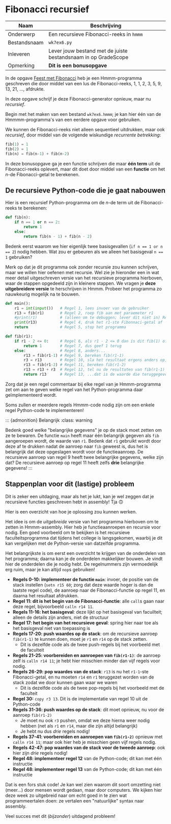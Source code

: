 # Fibonacci recursief

| Naam         | Beschrijving                                                   |
|--------------|----------------------------------------------------------------|
| Onderwerp    | Een recursieve Fibonacci-reeks in `hmmm`                       |
| Bestandsnaam | `wk7ex6.py`                                                    |
| Inleveren    | Lever jouw bestand met de juiste bestandsnaam in op GradeScope |
| Opmerking    | **Dit is een bonusopgave**                                     |

In de opgave [Feest met Fibonacci](feest_met_fibonacci) heb je een Hmmm-programma geschreven die door middel van een lus de Fibonacci-reeks, 1, 1, 2, 3, 5, 9, 13, 21, ..., afdrukte.

In deze opgave schrijf je deze Fibonacci-generator opnieuw, maar nu *recursief*.

Begin met het maken van een bestand `wk7ex6.hmmm`; je kan hier één van de Hmmmm-programma's van een eerdere opgave voor gebruiken.

We kunnen de Fibonacci-reeks niet alleen sequentieel uitdrukken, maar ook *recursief*, door middel van de volgende wiskundige *recurrente betrekking*:

```python
fib(1) = 1
fib(2) = 1
fib(n) = fib(n-1) + fib(n-2)
```

In deze bonusopgave ga je een functie schrijven die maar **één term** uit de Fibonacci-reeks oplevert, maar dit doet door middel van een **functie** om het *n*-de Fibonacci-getal te berekenen.

## De recursieve Python-code die je gaat nabouwen

Hier is een recursief Python-programma om de *n*-de term uit de Fibonacci-reeks te berekenen:

```python
def fib(n):
    if n == 1 or n == 2:
        return 1
    else:
        return fib(n - 1) + fib(n - 2)
```

Bedenk eerst waarom we hier eigenlijk twee basisgevallen (`if n == 1 or n == 2`) nodig hebben. Wat zou er gebeuren als we alleen het basisgeval `n == 1` gebruiken?

Merk op dat je dit programma ook zonder recursie zou kunnen schrijven, maar we willen hier oefenen met recursie. Wel zie je hieronder een in wat meer detail uitgeschreven versie van het recursieve programma hierboven, waar de stappen opgedeeld zijn in kleinere stappen.
We vragen je **deze uitgebreidere versie** te herschrijven in Hmmm. Probeer het programma zo nauwkeurig mogelijk na te bouwen.

```python
def main():
    r1 = int(input())   # Regel 1, lees invoer van de gebruiker
    r13 = fib(r1)       # Regel 2, roep fib aan met paraemeter r1
    #print(r1)          # (alleen om te debuggen; lever dit niet in) Regel 3, druk r1 af
    print(r13)          # Regel 4, druk het r1-ste Fibonnaci-getal af
    return              # Regel 5, stop het programma

def fib(r1):
    if r1 - 2 <= 0:     # Regel 6, als r1 - 2 <= 0 dan is dit fib(1) of fib(2), en dus is het antwoord 1
        return 1        # Regel 7, dus geef 1 terug
    else:               # Regel 8, anders...
        r13 = fib(r1-1) # Regel 9, bereken fib(r1-1)
        r3 = r13        # Regel 10, sla het resultaat ergens anders op, want r13 is speciaal is special
        r13 = fib(r1-2) # Regel 11, bereken fib(r1-2)
        r13 = r13 + r3  # Regel 12, tel nu de resultaten van fib(r1-1) en fib(r1-2) bij elkaar op...
        return r13      # Regel 13, ...dat is de waarde die teruggegeven wordt in r13
```

Zorg dat je een regel commentaar bij elke regel van je Hmmm-programma zet om aan te geven welke regel van het Python-programma
daar geïmplementeerd wordt.

Soms zullen er meerdere regels Hmmm-code nodig zijn om een enkele regel Python-code te implementeren!

::: {admonition} Belangrijk
:class: warning

Bedenk goed welke "belangrijke gegevens" je op de stack moet zetten om ze te bewaren. De functie `main` heeft maar één belangrijk gegeven als `fib` aangeroepen wordt, de waarde van `r1`. Bedenk dat `r1` gebruikt wordt door deze af te drukken nadat de aanroep naar `fib` geweest is, dus het is belangrijk dat deze opgeslagen wordt voor de functieaanroep. De recursieve aanroep van regel 9 heeft twee belangrijke gegevens, welke zijn dat? De recursieve aanroep op regel 11 heeft zelfs **drie** belangrijke gegevens!
:::

## Stappenplan voor dit (lastige) probleem

Dit is zeker een uitdaging, maar als het je lukt, kan je wel zeggen dat je recursieve functies geschreven hebt in assembly! Tja 🙃

Hier is een overzicht van hoe je oplossing zou kunnen werken.

Het idee is om de *uitgebreide* versie van het programma hierboven om te zetten in Hmmm-assembly. Hier heb je functieaanroepen en recursie voor nodig. Een goed voorbeeld om te bekijken is het recursieve faculteitsprogramma dat tijdens het college is langsgekomen, waarbij je dit kan vergelijken met de Python-versie van datzelfde programma.

Het belangrijkste is om eerst een overzicht te krijgen van de onderdelen van het programma; daarna kan je de onderdelen makkelijker bouwen. Je vindt hier de onderdelen die je nodig hebt. De regelnummers zijn vermoedelijk erg ruim, maar je kan altijd `nop`s gebruiken!

* **Regels 0-10: implementeer de functie `main`**: invoer, de positie van de stack instellen (`setn r15 60`; zorg dat deze waarde hoger is dan de laatste regel code), de aanroep naar de Fibonacci-functie op regel 11, en daarna het resultaat afdrukken.
* **Regel 11: dit is het begin van de Fibonacci-functie**: alle `call`s gaan naar deze regel, bijvoorbeeld `calln r14 11`.
* **Regels 11-16: het basisgeval**: deze lijkt op het basisgeval van facuilteit; alleen de details zijn anders, niet de structuur
* **Regel 17: het begin van het recursieve geval**: spring hier naar toe als het basisgeval niet van toepassing is
* **Regels 17-20: push waardes op de stack**: om de recursieve aanroep `fib(r1-1)` te kunnen doen, moet je `r1` en `r14` op de stack zetten.
  * Dit is dezelfde code als de twee push-regels bij het voorbeeld met de faculteit
* **Regels 21-25: voorbereiden en aanroepen van `fib(r1-1)`**: de aanroep zelf is `calln r14 11`; je hebt hier misschien minder dan vijf regels voor nodig.
* **Regels 26-29: pop waardes van de stack**: `r13` is nu het `r1-1`-ste Fibonacci-getal, en nu moeten `r14` en `r1` teruggezet worden van de stack zodat we door kunnen gaan waar we waren
  * Dit is dezelfde code als de twee pop-regels bij het voorbeeld met de faculteit
* **Regel 30:** `copy r3 13`. Dit is de implementatie van regel 10 uit de Python-code
* **Regels 31-36: push waardes op de stack**: dit moet opnieuw, nu voor de aanroep `fib(r1-2)`
  * Je moet nu ook `r3` pushen, omdat we deze hierna weer nodig hebben (net als `r1` en `r14`, maar die zijn altijd belangrijk)
  * Je hebt nu dus *drie* regels nodig!
* **Regels 37-41: voorbereiden en aanroepen van `fib(r1-2)`** opnieuw met `calln r14 11`; maar ook hier heb je misschien geen vijf regels nodig.
* **Regels 42-47: pop waardes van de stack voor de tweede aanroep**: ook hier zijn *drie* regels nodig!
* **Regel 48: implementeer regel 12** van de Python-code; dit kan met één instructie
* **Regel 48: implementeer regel 13** van de Python-code; dit kan met één instructie

Dat is een fors stuk code! Je kan wel zien waarom dit soort omzetting niet (meer...) door mensen wordt gedaan, maar door computers. We kijken hier deze week zo uitgebreid naar om echt goed in te zien wat programmeertalen doen: ze vertalen een "natuurlijke" syntax naar assembly.

Veel succes met dit (*bijzonder*) uitdagend probleem!